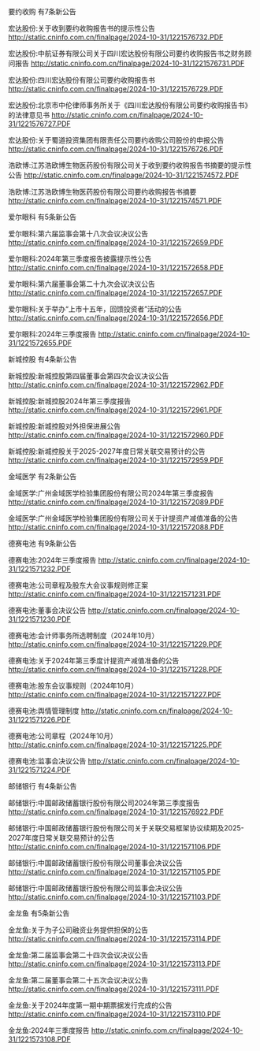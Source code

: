 要约收购 有7条新公告 

宏达股份:关于收到要约收购报告书的提示性公告 http://static.cninfo.com.cn/finalpage/2024-10-31/1221576732.PDF 

宏达股份:中航证券有限公司关于四川宏达股份有限公司要约收购报告书之财务顾问报告 http://static.cninfo.com.cn/finalpage/2024-10-31/1221576731.PDF 

宏达股份:四川宏达股份有限公司要约收购报告书 http://static.cninfo.com.cn/finalpage/2024-10-31/1221576729.PDF 

宏达股份:北京市中伦律师事务所关于《四川宏达股份有限公司要约收购报告书》的法律意见书 http://static.cninfo.com.cn/finalpage/2024-10-31/1221576727.PDF 

宏达股份:关于蜀道投资集团有限责任公司要约收购公司股份的申报公告 http://static.cninfo.com.cn/finalpage/2024-10-31/1221576726.PDF 

浩欧博:江苏浩欧博生物医药股份有限公司关于收到要约收购报告书摘要的提示性公告 http://static.cninfo.com.cn/finalpage/2024-10-31/1221574572.PDF 

浩欧博:江苏浩欧博生物医药股份有限公司要约收购报告书摘要 http://static.cninfo.com.cn/finalpage/2024-10-31/1221574571.PDF 

爱尔眼科 有5条新公告 

爱尔眼科:第六届监事会第十八次会议决议公告 http://static.cninfo.com.cn/finalpage/2024-10-31/1221572659.PDF 

爱尔眼科:2024年第三季度报告披露提示性公告 http://static.cninfo.com.cn/finalpage/2024-10-31/1221572658.PDF 

爱尔眼科:第六届董事会第二十九次会议决议公告 http://static.cninfo.com.cn/finalpage/2024-10-31/1221572657.PDF 

爱尔眼科:关于举办“上市十五年，回馈投资者”活动的公告 http://static.cninfo.com.cn/finalpage/2024-10-31/1221572656.PDF 

爱尔眼科:2024年三季度报告 http://static.cninfo.com.cn/finalpage/2024-10-31/1221572655.PDF 

新城控股 有4条新公告 

新城控股:新城控股第四届董事会第四次会议决议公告 http://static.cninfo.com.cn/finalpage/2024-10-31/1221572962.PDF 

新城控股:新城控股2024年第三季度报告 http://static.cninfo.com.cn/finalpage/2024-10-31/1221572961.PDF 

新城控股:新城控股对外担保进展公告 http://static.cninfo.com.cn/finalpage/2024-10-31/1221572960.PDF 

新城控股:新城控股关于2025-2027年度日常关联交易预计的公告 http://static.cninfo.com.cn/finalpage/2024-10-31/1221572959.PDF 

金域医学 有2条新公告 

金域医学:广州金域医学检验集团股份有限公司2024年第三季度报告 http://static.cninfo.com.cn/finalpage/2024-10-31/1221572089.PDF 

金域医学:广州金域医学检验集团股份有限公司关于计提资产减值准备的公告 http://static.cninfo.com.cn/finalpage/2024-10-31/1221572088.PDF 

德赛电池 有9条新公告 

德赛电池:2024年三季度报告 http://static.cninfo.com.cn/finalpage/2024-10-31/1221571232.PDF 

德赛电池:公司章程及股东大会议事规则修正案 http://static.cninfo.com.cn/finalpage/2024-10-31/1221571231.PDF 

德赛电池:董事会决议公告 http://static.cninfo.com.cn/finalpage/2024-10-31/1221571230.PDF 

德赛电池:会计师事务所选聘制度（2024年10月） http://static.cninfo.com.cn/finalpage/2024-10-31/1221571229.PDF 

德赛电池:关于2024年第三季度计提资产减值准备的公告 http://static.cninfo.com.cn/finalpage/2024-10-31/1221571228.PDF 

德赛电池:股东会议事规则（2024年10月） http://static.cninfo.com.cn/finalpage/2024-10-31/1221571227.PDF 

德赛电池:舆情管理制度 http://static.cninfo.com.cn/finalpage/2024-10-31/1221571226.PDF 

德赛电池:公司章程（2024年10月） http://static.cninfo.com.cn/finalpage/2024-10-31/1221571225.PDF 

德赛电池:监事会决议公告 http://static.cninfo.com.cn/finalpage/2024-10-31/1221571224.PDF 

邮储银行 有4条新公告 

邮储银行:中国邮政储蓄银行股份有限公司2024年第三季度报告 http://static.cninfo.com.cn/finalpage/2024-10-31/1221576922.PDF 

邮储银行:中国邮政储蓄银行股份有限公司关于关联交易框架协议续期及2025-2027年度日常关联交易预计的公告 http://static.cninfo.com.cn/finalpage/2024-10-31/1221571106.PDF 

邮储银行:中国邮政储蓄银行股份有限公司董事会决议公告 http://static.cninfo.com.cn/finalpage/2024-10-31/1221571105.PDF 

邮储银行:中国邮政储蓄银行股份有限公司监事会决议公告 http://static.cninfo.com.cn/finalpage/2024-10-31/1221571103.PDF 

金龙鱼 有5条新公告 

金龙鱼:关于为子公司融资业务提供担保的公告 http://static.cninfo.com.cn/finalpage/2024-10-31/1221573114.PDF 

金龙鱼:第二届监事会第二十四次会议决议公告 http://static.cninfo.com.cn/finalpage/2024-10-31/1221573113.PDF 

金龙鱼:第二届董事会第二十五次会议决议公告 http://static.cninfo.com.cn/finalpage/2024-10-31/1221573111.PDF 

金龙鱼:关于2024年度第一期中期票据发行完成的公告 http://static.cninfo.com.cn/finalpage/2024-10-31/1221573110.PDF 

金龙鱼:2024年三季度报告 http://static.cninfo.com.cn/finalpage/2024-10-31/1221573108.PDF 

